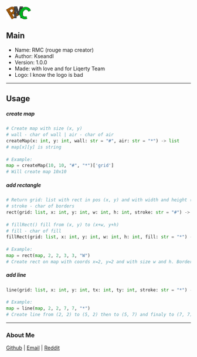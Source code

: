 ![logo](assets/logoMicro.png)

## Main

 * Name: RMC (rouge map creator)
 * Author: KseandI
 * Version: 1.0.0
 * Made: with love and for Liqerty Team
 * Logo: I know the logo is bad

---

## Usage

##### create map

```python
# Create map with size (x, y)
# wall - char of wall | air - char of air
createMap(x: int, y: int, wall: str = "#", air: str = "*") -> list
# map[x][y] is string

# Example:
map = createMap(10, 10, "#", "*")['grid']
# Will create map 10x10
```

##### add rectangle

```Python
# Return grid: list with rect in pos (x, y) and with width and height (w, h)
# stroke - char of borders
rect(grid: list, x: int, y: int, w: int, h: int, stroke: str = "#") -> list

# fillRect() fill from (x, y) to (x+w, y+h)
# fill - char of fill
fillRect(grid: list, x: int, y: int, w: int, h: int, fill: str = "*") -> list

# Example:
map = rect(map, 2, 2, 3, 3, "W")
# Create rect on map with coords x=2, y=2 and with size w and h. Borders will be "W"
```

##### add line

```Python
line(grid: list, x: int, y: int, tx: int, ty: int, stroke: str = "*") -> list

# Example:
map = line(map, 2, 2, 7, 7, "*")
# Create line from (2, 2) to (5, 2) then to (5, 7) and finaly to (7, 7)
```

---

### About Me

[Github](https://github.com/KseandI) | [Email](KseandI@gmail.com) | [Reddit](https://www.reddit.com/user/KseandI)
